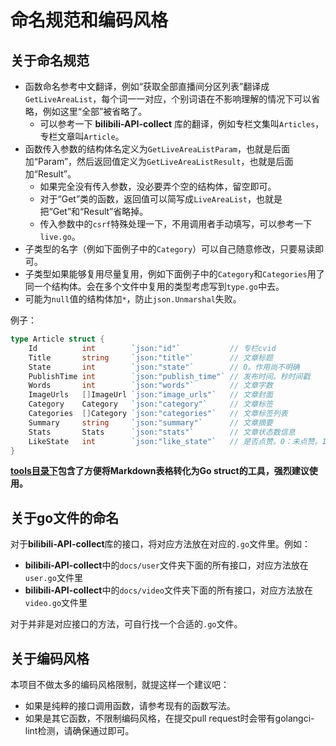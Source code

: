 # 命名规范和编码风格

## 关于命名规范

- 函数命名参考中文翻译，例如“获取全部直播间分区列表”翻译成`GetLiveAreaList`，每个词一一对应，个别词语在不影响理解的情况下可以省略，例如这里“全部”被省略了。
  - 可以参考一下 **bilibili-API-collect** 库的翻译，例如专栏文集叫`Articles`，专栏文章叫`Article`。
- 函数传入参数的结构体名定义为`GetLiveAreaListParam`，也就是后面加“Param”，然后返回值定义为`GetLiveAreaListResult`，也就是后面加“Result”。
  - 如果完全没有传入参数，没必要弄个空的结构体，留空即可。
  - 对于“Get”类的函数，返回值可以简写成`LiveAreaList`，也就是把“Get”和“Result”省略掉。
  - 传入参数中的`csrf`特殊处理一下，不用调用者手动填写，可以参考一下`live.go`。
- 子类型的名字（例如下面例子中的`Category`）可以自己随意修改，只要易读即可。
- 子类型如果能够复用尽量复用，例如下面例子中的`Category`和`Categories`用了同一个结构体。会在多个文件中复用的类型考虑写到`type.go`中去。
- 可能为`null`值的结构体加`*`，防止`json.Unmarshal`失败。

例子：

```go
type Article struct {
    Id          int        `json:"id"`           // 专栏cvid
    Title       string     `json:"title"`        // 文章标题
    State       int        `json:"state"`        // 0。作用尚不明确
    PublishTime int        `json:"publish_time"` // 发布时间。秒时间戳
    Words       int        `json:"words"`        // 文章字数
    ImageUrls   []ImageUrl `json:"image_urls"`   // 文章封面
    Category    Category   `json:"category"`     // 文章标签
    Categories  []Category `json:"categories"`   // 文章标签列表
    Summary     string     `json:"summary"`      // 文章摘要
    Stats       Stats      `json:"stats"`        // 文章状态数信息
    LikeState   int        `json:"like_state"`   // 是否点赞。0：未点赞。1：已点赞。需要登录(Cookie) 。未登录为0
}
```

**[tools目录下](../tools)包含了方便将Markdown表格转化为Go struct的工具，强烈建议使用。**

## 关于go文件的命名

对于**bilibili-API-collect**库的接口，将对应方法放在对应的`.go`文件里。例如：

- **bilibili-API-collect**中的`docs/user`文件夹下面的所有接口，对应方法放在`user.go`文件里
- **bilibili-API-collect**中的`docs/video`文件夹下面的所有接口，对应方法放在`video.go`文件里

对于并非是对应接口的方法，可自行找一个合适的`.go`文件。

## 关于编码风格

本项目不做太多的编码风格限制，就提这样一个建议吧：

- 如果是纯粹的接口调用函数，请参考现有的函数写法。
- 如果是其它函数，不限制编码风格，在提交pull request时会带有golangci-lint检测，请确保通过即可。
